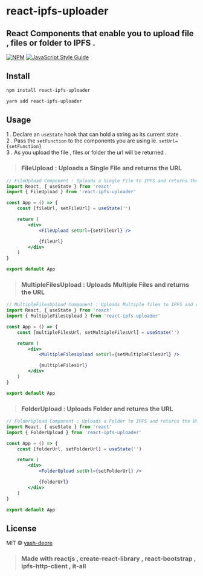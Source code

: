 # react-ipfs-uploader

## React Components that enable you to upload file , files or folder to IPFS .

[![NPM](https://img.shields.io/npm/v/react-ipfs-uploader.svg)](https://www.npmjs.com/package/react-ipfs-uploader) [![JavaScript Style Guide](https://img.shields.io/badge/code_style-standard-brightgreen.svg)](https://standardjs.com)

## Install

```bash
npm install react-ipfs-uploader
```

```bash
yarn add react-ipfs-uploader
```

## Usage

1 . Declare an `useState` hook that can hold a string as its current state . <br/>
2 . Pass the `setFunction` to the components you are using ie. `setUrl={setFunction}` <br/>
3 . As you upload the file , files or folder the url will be returned .

> ### FileUpload : Uploads a Single File and returns the URL

```jsx
// FileUpload Component : Uploads a Single File to IPFS and returns the URL
import React, { useState } from 'react'
import { FileUpload } from 'react-ipfs-uploader'

const App = () => {
    const [fileUrl, setFileUrl] = useState('')

    return (
        <div>
            <FileUpload setUrl={setFileUrl} />

            {fileUrl}
        </div>
    )
}

export default App
```

> ### MultipleFilesUpload : Uploads Multiple Files and returns the URL

```jsx
// MultipleFilesUpload Component : Uploads Multiple files to IPFS and returns the URL
import React, { useState } from 'react'
import { MultipleFilesUpload } from 'react-ipfs-uploader'

const App = () => {
    const [multipleFilesUrl, setMultipleFilesUrl] = useState('')

    return (
        <div>
            <MultipleFilesUpload setUrl={setMultipleFilesUrl} />

            {multipleFilesUrl}
        </div>
    )
}

export default App
```

> ### FolderUpload : Uploads Folder and returns the URL

```jsx
// FolderUpload Component : Uploads a Folder to IPFS and returns the URL
import React, { useState } from 'react'
import { FolderUpload } from 'react-ipfs-uploader'

const App = () => {
    const [folderUrl, setFolderUrl] = useState('')

    return (
        <div>
            <FolderUpload setUrl={setFolderUrl} />

            {folderUrl}
        </div>
    )
}

export default App
```

## License

MIT © [yash-deore](https://github.com/yash-deore)

> ### Made with reactjs , create-react-library , react-bootstrap , ipfs-http-client , it-all
